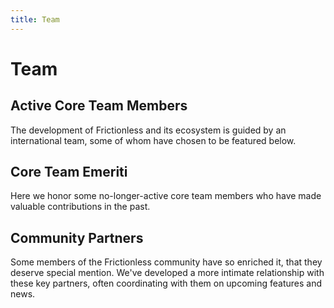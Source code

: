 ```yaml
---
title: Team
---
```


<h1 class="text-3xl text-semibold">Team</h1>

<h2 class="text-2xl pb-4">Active Core Team Members</h2>

The development of Frictionless and its ecosystem is guided by an international team, some of whom have chosen to be featured below.

<TeamProfile
	v-for="profile in team"
	:key="profile.name"
	:profile="profile" />


<h2 class="text-2xl pb-4 pt-4">Core Team Emeriti</h2>

Here we honor some no-longer-active core team members who have made valuable contributions in the past.

<TeamProfile
	v-for="profile in teamEmeriti"
	:key="profile.name"
	:profile="profile" />


<h2 class="text-2xl pb-4 pt-4">Community Partners</h2>

Some members of the Frictionless community have so enriched it, that they deserve special mention. We've developed a more intimate relationship with these key partners, often coordinating with them on upcoming features and news.

<TeamProfile
	v-for="profile in partners"
	:key="profile.name"
	:profile="profile" />

<script>
// import data from './data.json'
var team = [{
	name: 'Rufus Pollock',
	title: 'Benevolent Dictator For Life',
	city: 'Paris, France',
	languages: ['en', 'fr'],
	github: 'rufuspollock',
	twitter: 'rufuspollock',
	work: {
		role: 'Creator',
		org: 'FrictionlessData'
	},
	reposOfficial: [
		'frictionlessdata/*', 'datopian/*'
	],
	links: [
		'https://rufuspollock.com/'
	]
}]

team = team.concat([
	{
		name: 'Monika Popova',
		title: 'Design Czar',
		city: 'Sofia, Bulgaria',
		languages: ['en', 'de'],
		github: 'monikappv',
		work: {
			role: 'Designer',
			org: 'FrictionlessData'
		},
		reposOfficial: [
			'frictionlessdata/*', 'datopian/*'
		]
	}	
])

var partners = [
	{
		name: 'John Chodacki,',
		title: 'Organizer of CSVConf US',
		city: 'Atlanta, GA, USA',
		languages: ['en'],
		work: {
			org: 'California Digital Library'
		}
	}
]

export default {
  data () {
		return {
			team: team,
			teamEmeriti: [],
			partners: partners,
		}
  }
}
</script>

